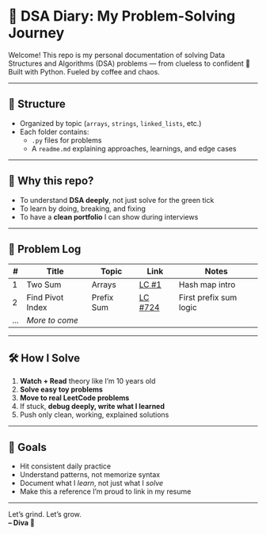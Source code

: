 # 🧠 DSA Diary: My Problem-Solving Journey

Welcome! This repo is my personal documentation of solving Data Structures and Algorithms (DSA) problems — from clueless to confident 😤  
Built with Python. Fueled by coffee and chaos.

---

## 🧩 Structure

- Organized by topic (`arrays`, `strings`, `linked_lists`, etc.)
- Each folder contains:
  - `.py` files for problems
  - A `readme.md` explaining approaches, learnings, and edge cases

---

## 📌 Why this repo?

- To understand **DSA deeply**, not just solve for the green tick
- To learn by doing, breaking, and fixing
- To have a **clean portfolio** I can show during interviews

---

## 🚀 Problem Log

| #  | Title                         | Topic       | Link                                                                 | Notes                  |
|----|-------------------------------|-------------|----------------------------------------------------------------------|------------------------|
| 1  | Two Sum                       | Arrays      | [LC #1](https://leetcode.com/problems/two-sum/)                      | Hash map intro         |
| 2  | Find Pivot Index              | Prefix Sum  | [LC #724](https://leetcode.com/problems/find-pivot-index/)           | First prefix sum logic |
| ...| _More to come_                |             |                                                                      |                        |

---

## 🛠 How I Solve

1. **Watch + Read** theory like I’m 10 years old
2. **Solve easy toy problems**
3. **Move to real LeetCode problems**
4. If stuck, **debug deeply, write what I learned**
5. Push only clean, working, explained solutions

---

## 🧘 Goals

- Hit consistent daily practice
- Understand patterns, not memorize syntax
- Document what I *learn*, not just what I *solve*
- Make this a reference I’m proud to link in my resume

---

Let’s grind. Let’s grow.  
**– Diva 🐍**
